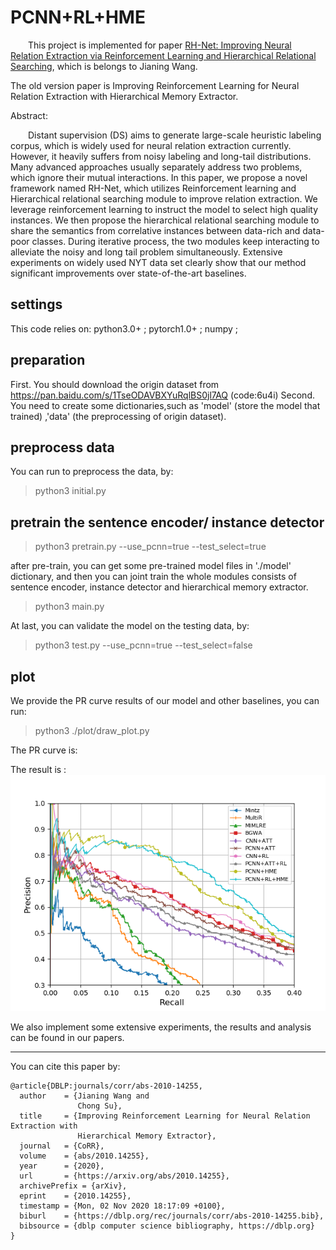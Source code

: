# PCNN+RL+HME

&emsp;&emsp;This project is implemented for paper [RH-Net: Improving Neural Relation Extraction via Reinforcement Learning and Hierarchical Relational Searching](https://arxiv.org/pdf/2010.14255.pdf), which is belongs to Jianing Wang.

The old version paper is Improving Reinforcement Learning for Neural Relation Extraction with Hierarchical Memory Extractor.

Abstract:

&emsp;&emsp;Distant supervision (DS) aims to generate large-scale heuristic labeling corpus, which is widely used for neural relation extraction currently. However, it heavily suffers from noisy labeling and long-tail distributions. Many advanced approaches usually separately address two problems, which ignore their mutual interactions. In this paper, we propose a novel framework named RH-Net, which utilizes Reinforcement learning and Hierarchical relational searching module to improve relation extraction. We leverage reinforcement learning to instruct the model to select high quality instances. We then propose the hierarchical relational searching module to share the semantics from correlative instances between data-rich and data-poor classes. During iterative process, the two modules keep interacting to alleviate the noisy and long tail problem simultaneously. Extensive experiments on widely used NYT data set clearly show that our method significant improvements over state-of-the-art baselines.

## settings

This code relies on: python3.0+ ; pytorch1.0+ ; numpy ; 

## preparation

First. You should download the origin dataset from https://pan.baidu.com/s/1TseODAVBXYuRqlBS0jl7AQ (code:6u4i)
Second. You need to create some dictionaries,such as 'model' (store the model that trained) ,'data' (the preprocessing of origin dataset).

## preprocess data

You can run to preprocess the data, by:

> python3 initial.py

## pretrain the sentence encoder/ instance detector

> python3 pretrain.py --use_pcnn=true --test_select=true

after pre-train, you can get some pre-trained model files in './model' dictionary, and then you can joint train the whole modules consists of sentence encoder, instance detector and hierarchical memory extractor.

> python3 main.py

At last, you can validate the model on the testing data, by:

> python3 test.py --use_pcnn=true --test_select=false


## plot
We provide the  PR curve results of our model and other baselines, you can run:

> python3 ./plot/draw_plot.py

The PR curve is:

The result is :![](https://github.com/wjn1996/PCNN_RL_HME/blob/main/plot/prcurve_PCNN%2BRL%2BHME.png)

We also implement some extensive experiments, the results and analysis can be found in our papers.

---

You can cite this paper by:

```
@article{DBLP:journals/corr/abs-2010-14255,
  author    = {Jianing Wang and
               Chong Su},
  title     = {Improving Reinforcement Learning for Neural Relation Extraction with
               Hierarchical Memory Extractor},
  journal   = {CoRR},
  volume    = {abs/2010.14255},
  year      = {2020},
  url       = {https://arxiv.org/abs/2010.14255},
  archivePrefix = {arXiv},
  eprint    = {2010.14255},
  timestamp = {Mon, 02 Nov 2020 18:17:09 +0100},
  biburl    = {https://dblp.org/rec/journals/corr/abs-2010-14255.bib},
  bibsource = {dblp computer science bibliography, https://dblp.org}
}
```
